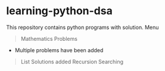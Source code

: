 # learning-python-dsa
This repository contains python programs with solution.
Menu
> Mathematics Problems
- Multiple problems have been added
> List
Solutions added
> Recursion
> Searching

